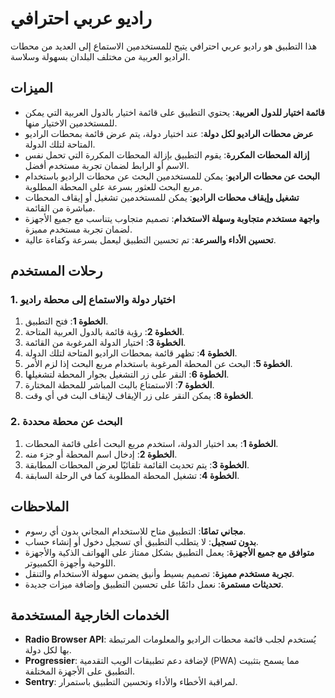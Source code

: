 # راديو عربي احترافي

هذا التطبيق هو راديو عربي احترافي يتيح للمستخدمين الاستماع إلى العديد من محطات الراديو العربية من مختلف البلدان بسهولة وسلاسة.

## الميزات

- **قائمة اختيار للدول العربية**: يحتوي التطبيق على قائمة اختيار بالدول العربية التي يمكن للمستخدمين الاختيار منها.
- **عرض محطات الراديو لكل دولة**: عند اختيار دولة، يتم عرض قائمة بمحطات الراديو المتاحة لتلك الدولة.
- **إزالة المحطات المكررة**: يقوم التطبيق بإزالة المحطات المكررة التي تحمل نفس الاسم أو الرابط لضمان تجربة مستخدم أفضل.
- **البحث عن محطات الراديو**: يمكن للمستخدمين البحث عن محطات الراديو باستخدام مربع البحث للعثور بسرعة على المحطة المطلوبة.
- **تشغيل وإيقاف محطات الراديو**: يمكن للمستخدمين تشغيل أو إيقاف المحطات مباشرة من القائمة.
- **واجهة مستخدم متجاوبة وسهلة الاستخدام**: تصميم متجاوب يتناسب مع جميع الأجهزة لضمان تجربة مستخدم مميزة.
- **تحسين الأداء والسرعة**: تم تحسين التطبيق ليعمل بسرعة وكفاءة عالية.

## رحلات المستخدم

### 1. اختيار دولة والاستماع إلى محطة راديو

1. **الخطوة 1**: فتح التطبيق.
2. **الخطوة 2**: رؤية قائمة بالدول العربية المتاحة.
3. **الخطوة 3**: اختيار الدولة المرغوبة من القائمة.
4. **الخطوة 4**: تظهر قائمة بمحطات الراديو المتاحة لتلك الدولة.
5. **الخطوة 5**: البحث عن المحطة المرغوبة باستخدام مربع البحث إذا لزم الأمر.
6. **الخطوة 6**: النقر على زر التشغيل بجوار المحطة لتشغيلها.
7. **الخطوة 7**: الاستمتاع بالبث المباشر للمحطة المختارة.
8. **الخطوة 8**: يمكن النقر على زر الإيقاف لإيقاف البث في أي وقت.

### 2. البحث عن محطة محددة

1. **الخطوة 1**: بعد اختيار الدولة، استخدم مربع البحث أعلى قائمة المحطات.
2. **الخطوة 2**: إدخال اسم المحطة أو جزء منه.
3. **الخطوة 3**: يتم تحديث القائمة تلقائيًا لعرض المحطات المطابقة.
4. **الخطوة 4**: تشغيل المحطة المطلوبة كما في الرحلة السابقة.

## الملاحظات

- **مجاني تمامًا**: التطبيق متاح للاستخدام المجاني بدون أي رسوم.
- **بدون تسجيل**: لا يتطلب التطبيق أي تسجيل دخول أو إنشاء حساب.
- **متوافق مع جميع الأجهزة**: يعمل التطبيق بشكل ممتاز على الهواتف الذكية والأجهزة اللوحية وأجهزة الكمبيوتر.
- **تجربة مستخدم مميزة**: تصميم بسيط وأنيق يضمن سهولة الاستخدام والتنقل.
- **تحديثات مستمرة**: نعمل دائمًا على تحسين التطبيق وإضافة ميزات جديدة.

## الخدمات الخارجية المستخدمة

- **Radio Browser API**: يُستخدم لجلب قائمة محطات الراديو والمعلومات المرتبطة بها لكل دولة.
- **Progressier**: لإضافة دعم تطبيقات الويب التقدمية (PWA) مما يسمح بتثبيت التطبيق على الأجهزة المختلفة.
- **Sentry**: لمراقبة الأخطاء والأداء وتحسين التطبيق باستمرار.
